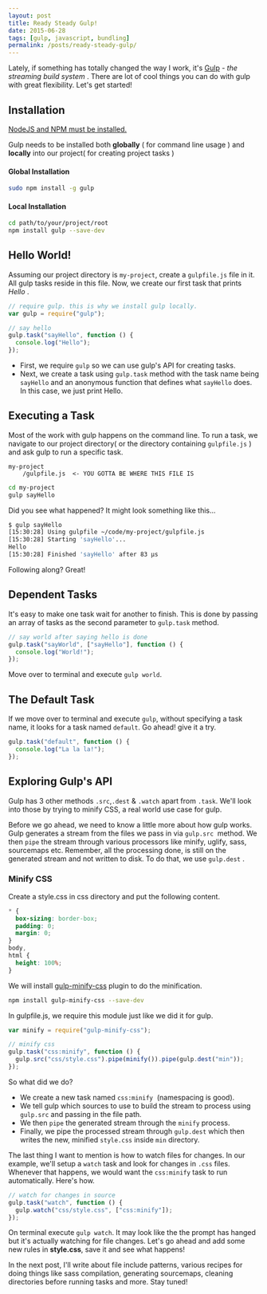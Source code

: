 ```yaml
---
layout: post
title: Ready Steady Gulp!
date: 2015-06-28
tags: [gulp, javascript, bundling]
permalink: /posts/ready-steady-gulp/
---
```


Lately, if something has totally changed the way I work, it's [Gulp](http://gulpjs.com/) - _the streaming build system_ . There are lot of cool things you can do with gulp with great flexibility. Let's get started!

## Installation

[NodeJS and NPM must be installed.](https://github.com/joyent/node/wiki/Installing-Node.js-via-package-manager)

Gulp needs to be installed both **globally** ( for command line usage ) and **locally** into our project( for creating project tasks )

#### Global Installation

```bash
sudo npm install -g gulp
```

#### Local Installation

```bash
cd path/to/your/project/root
npm install gulp --save-dev
```

## Hello World!

Assuming our project directory is `my-project`, create a `gulpfile.js` file in it. All gulp tasks reside in this file.
Now, we create our first task that prints _Hello_ .

```js
// require gulp. this is why we install gulp locally.
var gulp = require("gulp");

// say hello
gulp.task("sayHello", function () {
  console.log("Hello");
});
```

- First, we require `gulp` so we can use gulp's API for creating tasks.
- Next, we create a task using `gulp.task` method with the task name being `sayHello` and an anonymous function that defines what `sayHello` does. In this case, we just print Hello.

## Executing a Task

Most of the work with gulp happens on the command line. To run a task, we navigate to our project directory( or the directory containing `gulpfile.js` ) and ask gulp to run a specific task.

```text
my-project
    /gulpfile.js  <- YOU GOTTA BE WHERE THIS FILE IS
```

```bash
cd my-project
gulp sayHello
```

Did you see what happened? It might look something like this...

```bash
$ gulp sayHello
[15:30:28] Using gulpfile ~/code/my-project/gulpfile.js
[15:30:28] Starting 'sayHello'...
Hello
[15:30:28] Finished 'sayHello' after 83 μs
```

Following along? Great!

## Dependent Tasks

It's easy to make one task wait for another to finish. This is done by passing an array of tasks as the second parameter to `gulp.task` method.

```js
// say world after saying hello is done
gulp.task("sayWorld", ["sayHello"], function () {
  console.log("World!");
});
```

Move over to terminal and execute `gulp world`.

## The Default Task

If we move over to terminal and execute `gulp`, without specifying a task name, it looks for a task named `default`. Go ahead! give it a try.

```js
gulp.task("default", function () {
  console.log("La la la!");
});
```

## Exploring Gulp's API

Gulp has 3 other methods `.src`,`.dest` & `.watch` apart from `.task`. We'll look into those by trying to minify CSS, a real world use case for gulp.

Before we go ahead, we need to know a little more about how gulp works. Gulp generates a stream from the files we pass in via `gulp.src`  method. We then `pipe` the stream through various processors like minify, uglify, sass, sourcemaps etc. Remember, all the processing done, is still on the generated stream and not written to disk. To do that, we use `gulp.dest` .

### Minify CSS

Create a style.css in css directory and put the following content.

```css
* {
  box-sizing: border-box;
  padding: 0;
  margin: 0;
}
body,
html {
  height: 100%;
}
```

We will install [gulp-minify-css](https://www.npmjs.com/package/gulp-minify-css) plugin to do the minification.

```bash
npm install gulp-minify-css --save-dev
```

In gulpfile.js, we require this module just like we did it for gulp.

```js
var minify = require("gulp-minify-css");
```

```js
// minify css
gulp.task("css:minify", function () {
  gulp.src("css/style.css").pipe(minify()).pipe(gulp.dest("min"));
});
```

So what did we do?

- We create a new task named `css:minify`  (namespacing is good).
- We tell gulp which sources to use to build the stream to process using `gulp.src` and passing in the file path.
- We then `pipe` the generated stream through the `minify` process.
- Finally, we pipe the processed stream through `gulp.dest` which then writes the new, minified `style.css` inside `min` directory.

The last thing I want to mention is how to watch files for changes. In our example, we'll setup a `watch` task and look for changes in `.css` files. Whenever that happens, we would want the `css:minify` task to run automatically. Here's how.

```js
// watch for changes in source
gulp.task("watch", function () {
  gulp.watch("css/style.css", ["css:minify"]);
});
```

On terminal execute `gulp watch`. It may look like the the prompt has hanged but it's actually watching for file changes. Let's go ahead and add some new rules in **style.css**, save it and see what happens!

In the next post, I'll write about file include patterns, various recipes for doing things like sass compilation, generating sourcemaps, cleaning directories before running tasks and more. Stay tuned!
